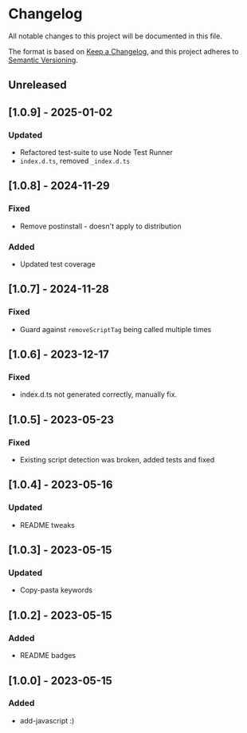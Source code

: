 # Changelog

All notable changes to this project will be documented in this file.

The format is based on [Keep a Changelog](https://keepachangelog.com/en/1.0.0/),
and this project adheres to [Semantic Versioning](https://semver.org/spec/v2.0.0.html).

## Unreleased

## [1.0.9] - 2025-01-02

### Updated 

- Refactored test-suite to use Node Test Runner
- `index.d.ts`, removed `_index.d.ts` 

## [1.0.8] - 2024-11-29

### Fixed 

- Remove postinstall - doesn't apply to distribution

### Added 

- Updated test coverage

## [1.0.7] - 2024-11-28

### Fixed 

- Guard against `removeScriptTag` being called multiple times

## [1.0.6] - 2023-12-17

### Fixed

- index.d.ts not generated correctly, manually fix.

## [1.0.5] - 2023-05-23

### Fixed

- Existing script detection was broken, added tests and fixed

## [1.0.4] - 2023-05-16

### Updated

- README tweaks

## [1.0.3] - 2023-05-15

### Updated

- Copy-pasta keywords

## [1.0.2] - 2023-05-15

### Added

- README badges

## [1.0.0] - 2023-05-15

### Added

- add-javascript :)
